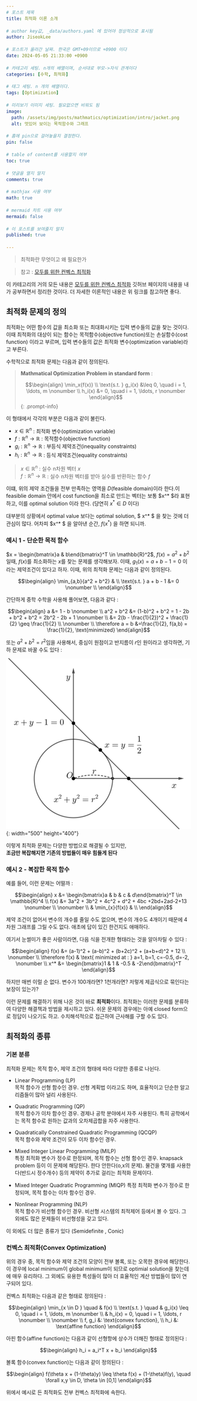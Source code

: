 ```yaml
---
# 포스트 제목
title: 최적화 이론 소개

# author key값, _data/authors.yaml 에 있어야 정상적으로 표시됨
author: JiseokLee

# 포스트가 올라간 날짜. 한국은 GMT+09이므로 +0900 이다
date: 2024-05-05 21:33:00 +0900 

# 카테고리 세팅. n개의 배열이며, 순서대로 부모->자식 관계이다
categories: [수학, 최적화]

# 태그 세팅. n 개의 배열이다.
tags: [Optimization]

# 미리보기 이미지 세팅. 필요없으면 비워도 됨
image:
  path: /assets/img/posts/mathmatics/optimization/intro/jacket.png
  alt: 멋있어 보이는 목적함수와 그래프

# 홈에 pin으로 걸어놓을지 결정한다.
pin: false

# table of content를 사용할지 여부
toc: true

# 댓글을 열지 말지
comments: true

# mathjax 사용 여부
math: true

# mermaid 차트 사용 여부
mermaid: false

# 이 포스트를 보여줄지 말지
published: true

---
```


> 최적화란 무엇이고 왜 필요한가

> 참고 : [모두를 위한 컨벡스 최적화](https://convex-optimization-for-all.github.io/)

이 카테고리의 거의 모든 내용은 [모두를 위한 컨벡스 최적화](https://convex-optimization-for-all.github.io/) 깃허브 페이지의 내용을 내가 공부하면서 정리한 것이다. 더 자세한 이론적인 내용은 위 링크를 참고하면 좋다.


## 최적화 문제의 정의

최적화는 어떤 함수의 값을 최소화 또는 최대화시키는 입력 변수들의 값을 찾는 것이다. 이때 최적화의 대상이 되는 함수는 목적함수(objective function)또는 손실함수(cost function) 이라고 부르며, 입력 변수들의 값은 최적화 변수(optimization variable)라고 부른다.

수학적으로 최적화 문제는 다음과 같이 정의된다.


> **Mathmatical Optimization Problem in standard form** : 
> 
> $$\begin{align}
> \min_x{f(x)} \\
> \text{s.t. } g_i(x) &\leq 0, \quad i = 1, \ldots, m \nonumber \\
> h_i(x) &= 0, \quad i = 1, \ldots, r \nonumber
> \end{align}$$
{: .prompt-info}


이 형태에서 각각의 부분은 다음과 같이 불린다. 

- $x \in \mathbb{R}^n$ : 최적화 변수(optimization variable)
- $f : \mathbb{R}^n \rightarrow \mathbb{R}$ : 목적함수(objective function)
- $g_i : \mathbb{R}^n \rightarrow \mathbb{R}$ : 부등식 제약조건(inequality constraints)
- $h_i : \mathbb{R}^n \rightarrow \mathbb{R}$ : 등식 제약조건(equality constraints)
 

> $x \in \mathbb{R}^n$ : 실수 n차원 벡터 $x$  
> $f : \mathbb{R}^n \rightarrow \mathbb{R}$ : 실수 n차원 벡터를 받아 실수를 반환하는 함수 $f$

이떄, 위의 제약 조건들을 전부 만족하는 영역을 $D$(feasible domain)이라 한다.이 feasiblie domain 안에서 cost function을 최소로 만드는 벡터는 보통 $x^* $라 표현하고, 이를 optimal solution 이라 한다. (당연히 $x^* \in D$ 이다)

대부분의 상황에서 optimal value 보다는 optimal solution, $ x^* $ 을 찾는 것에 더 관심이 많다. 어차피 $x^* $ 을 알아낸 순간, $f(x^{*})$ 을 하면 되니까. 

### 예시 1 - 단순한 목적 함수

$x = \begin{bmatrix}a & b\end{bmatrix}^T \in \mathbb{R}^2$, $f(x) = a^2 + b^2$ 일때, $f(x)$를 최소화하는 $x$를 찾는 문제를 생각해보자. 이때, $g_1(x) = a + b - 1 = 0$ 이라는 제약조건이 있다고 하자. 이때, 위의 최적화 문제는 다음과 같이 정의된다.


$$\begin{align}
\min_{a,b}{a^2 + b^2} & \\
\text{s.t. } a + b - 1 &= 0 \nonumber \\
\end{align}$$

간단하게 중학 수학을 사용해 풀어보면, 다음과 같다 : 

$$\begin{align}
a &= 1 - b \nonumber \\ 
a^2 + b^2 &= (1-b)^2 + b^2 = 1 - 2b + b^2 + b^2 = 2b^2 - 2b + 1 \nonumber \\
&= 2(b - \frac{1}{2})^2 + \frac{1}{2} \geq \frac{1}{2} \\
\nonumber \\
\therefore a = b &=\frac{1}{2}, f(a,b) = \frac{1}{2}, \text{minimized}
\end{align}$$

또는 $a^2 + b^2 = r^2$임을 사용해서, 중심이 원점이고 반지름이 $r$인 원이라고 생각하면, 기하 문제로 바꿀 수도 있다 : 

![그래프](/assets/img/posts/mathmatics/optimization/matrix-calculus/graph.png){: width="500" height="400"}

이렇게 최적화 문제는 다양한 방법으로 해결될 수 있지만,  
**조금만 복잡해지면 기존의 방법들이 매우 힘들게 된다**

### 예시 2 - 복잡한 목적 함수

예를 들어, 이런 문제는 어떨까 : 

$$\begin{align}
x &= \begin{bmatrix}a & b & c & d\end{bmatrix}^T \in \mathbb{R}^4 \\
f(x) &= 3a^2 + 3b^2 + 4c^2 + d^2 + 4bc +2bd+2ad-2+13 \nonumber \\
\nonumber \\
& \min_{x}{f(x)} & \\
\end{align}$$

제약 조건이 없어서 변수의 개수를 줄일 수도 없으며, 변수의 개수도 4개이기 때문에 4차원 그래프를 그릴 수도 없다. 애초에 답이 있긴 한건지도 애매하다. 

여기서 눈썰미가 좋은 사람이라면, 다음 식을 전개한 형태라는 것을 알아차릴 수 있다 : 

$$\begin{align}
f(x) &= (a-1)^2 + (a-b)^2 + (b+2c)^2 + (a+b+d)^2 + 12 \\
\nonumber \\
\therefore f(x) & \text{ minimized at : } a=1, b=1, c=-0.5, d=-2,  \nonumber \\
x^* &= \begin{bmatrix}1 & 1 & -0.5 & -2\end{bmatrix}^T
\end{align}$$

하지만 매번 이럴 순 없다. 변수가 100개라면? 1천개라면? 저렇게 제곱식으로 묶인다는 보장이 있는가?

이런 문제를 해결하기 위해 나온 것이 바로 **최적화**이다. 최적화는 이러한 문제를 분류하여 다양한 해결책과 방법을 제시하고 있다. 쉬운 문제의 경우에는 아예 closed form으로 정답이 나오기도 하고. 수치해석적으로 접근하여 근사해를 구할 수도 있다. 

## 최적화의 종류

### 기본 분류

최적화 문제는 목적 함수, 제약 조건의 형태에 따라 다양한 종류로 나뉜다.

- Linear Programming (LP)  
목적 함수가 선형 함수인 경우. 선형 계획법 이라고도 하며, 효율적이고 단순한 알고리즘들이 많아 널리 사용된다. 

- Quadratic Programming (QP)    
목적 함수가 이차 함수인 경우. 경제나 공학 분야에서 자주 사용된다. 특히 공학에서는 목적 함수로 원하는 값과의 오차제곱합을 자주 사용한다. 

- Quadratically Constrained Quadratic Programming (QCQP)  
목적 함수와 제약 조건이 모두 이차 함수인 경우.

- Mixed Integer Linear Programming (MILP)  
특정 최적화 변수가 정수로 한정되며, 목적 함수는 선형 함수인 경우. knapsack problem 등이 이 문제에 해당된다. 한다 안한다(o,x의 문제). 물건을 몇개를 사용한다(반드시 정수개수) 등의 제약이 추가로 걸리는 최적화 문제이다.  

- Mixed Integer Quadratic Programming (MIQP)
특정 최적화 변수가 정수로 한정되며, 목적 함수는 이차 함수인 경우.

- Nonlinear Programming (NLP)  
목적 함수가 비선형 함수인 경우. 비선형 시스템의 최적제어 등에서 볼 수 있다. 그 외에도 많은 문제들이 비선형성을 갖고 있다. 

이 외에도 더 많은 종류가 있다 (Semidefinite , Conic)

### 컨벡스 최적화(Convex Optimization)
위의 경우 중, 목적 함수와 제약 조건의 모양이 전부 볼록, 또는 오목한 경우에 해당한다. 이 경우에 local minimum이 global minimum이 되므로 optimial solution을 찾는데에 매우 유리하다. 그 외에도 유용한 특성들이 많아 더 효율적인 계산 방법들이 많이 연구되어 있다.

컨벡스 최적화는 다음과 같은 형태로 정의된다 : 

$$\begin{align}
\min_{x \in D } \quad & f(x) \\
\text{s.t. } \quad & g_i(x) \leq 0, \quad i = 1, \ldots, m \nonumber \\
& h_i(x) = 0, \quad i = 1, \ldots, r \nonumber \\
\nonumber \\
f, g_i &: \text{convex function}, \\
h_i &: \text{affine function} 
\end{align}$$

아핀 함수(affine function)는 다음과 같이 선형항에 상수가 더해진 형태로 정의된다 :

$$\begin{align}
h_i = a_i^T x + b_i
\end{align}$$

볼록 함수(convex function)는 다음과 같이 정의된다 :

$$\begin{align}
f(\theta x + (1-\theta)y) \leq \theta f(x) + (1-\theta)f(y), \quad \forall x,y \in D, \theta \in [0,1]
\end{align}$$

위에서 예시로 든 최적화도 전부 컨벡스 최적화에 속한다.